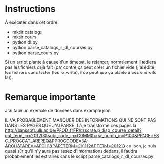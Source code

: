 Instructions
============

À exécuter dans cet ordre:

* mkdir catalogs
* mkdir cours
* python dl.py
* python parse_catalogs_n_dl_courses.py
* python parse_cours.py

Si un script plante à cause d'un timeout, le relancer, normalement il redlera pas les fichiers déjà fait (par contre ça peut créer un fichier vide (j'ai édité les fichiers sans tester (les to_write), il se peut que ça plante à ces endroits là)).

Remarque importante
===================

J'ai tapé un exemple de données dans example.json

IL VA PROBABLEMENT MANQUER DES INFORMATIONS QUI NE SONT PAS DANS LES PAGES QUE J'AI PARSÉ. Là je transforme ces pages là http://banssbfr.ulb.ac.be/PROD_frFR/bzscrse.p_disp_course_detail?cat_term_in=201213&subj_code_in=COMM&crse_numb_in=P100&PPAGE=ESC_PROGCAT_AREREQ&PPROGCODE=BA-ARCH&PAREA=ARCH1&PARETERM=201112&PTERM=201213 en json, je suis quasi sûr qu'il n'y aura pas assez d'informations dedans, il faudra probablement les extraires dans le script parse_catalogs_n_dl_courses.py